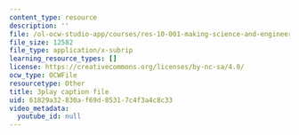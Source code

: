 ```yaml
---
content_type: resource
description: ''
file: /ol-ocw-studio-app/courses/res-10-001-making-science-and-engineering-pictures-a-practical-guide-to-presenting-your-work-spring-2016/61829a32830af69d85317c4f3a4c8c33_OWAEr2egtsI.srt
file_size: 12582
file_type: application/x-subrip
learning_resource_types: []
license: https://creativecommons.org/licenses/by-nc-sa/4.0/
ocw_type: OCWFile
resourcetype: Other
title: 3play caption file
uid: 61829a32-830a-f69d-8531-7c4f3a4c8c33
video_metadata:
  youtube_id: null
---
```


